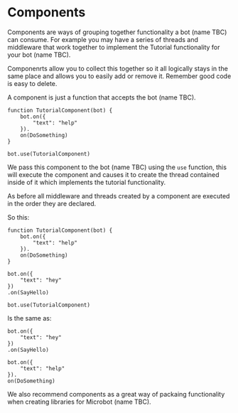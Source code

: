 # Components

Components are ways of grouping together functionality a bot (name TBC) can consume.
For example you may have a series of threads and middleware that work together to implement
the Tutorial functionality for your bot (name TBC).

Componenrts allow you to collect this together so it all logically stays in the same place
and allows you to easily add or remove it. Remember good code is easy to delete.

A component is just a function that accepts the bot (name TBC).

```
function TutorialComponent(bot) {
    bot.on({
        "text": "help"
    }).
    on(DoSomething)
}

bot.use(TutorialComponent)
```

We pass this component to the bot (name TBC) using the `use` function, this will
execute the component and causes it to create the thread contained inside of it
which implements the tutorial functionality.

As before all middleware and threads created by a component are executed in the order they
are declared. 

So this:

``` 
function TutorialComponent(bot) {
    bot.on({
        "text": "help"
    }).
    on(DoSomething)
}

bot.on({
    "text": "hey"
})
.on(SayHello)

bot.use(TutorialComponent)
```

Is the same as:

``` 
bot.on({
    "text": "hey"
})
.on(SayHello)

bot.on({
    "text": "help"
}).
on(DoSomething)
```

We also recommend components as a great way of packaing functionality when creating libraries
for Microbot (name TBC).
